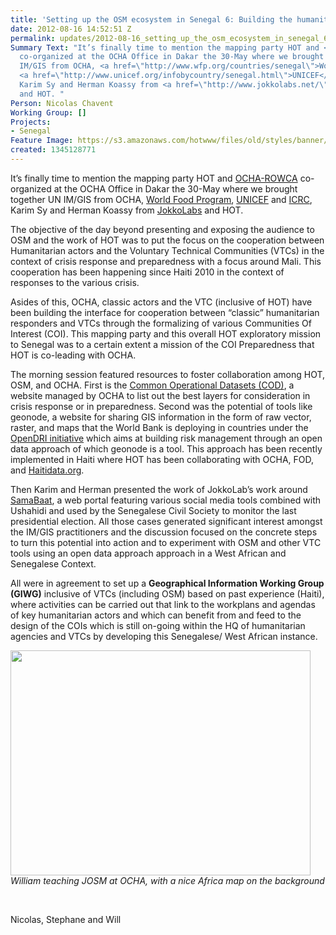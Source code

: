```yaml
---
title: 'Setting up the OSM ecosystem in Senegal 6: Building the humanitarian component'
date: 2012-08-16 14:52:51 Z
permalink: updates/2012-08-16_setting_up_the_osm_ecosystem_in_senegal_6_building_the_humanitarian_component
Summary Text: "It’s finally time to mention the mapping party HOT and <a href=\"http://ochaonline.un.org/Default.aspx?alias=ochaonline.un.org/rowca\">OCHA-ROWCA</a>
  co-organized at the OCHA Office in Dakar the 30-May where we brought together UN
  IM/GIS from OCHA, <a href=\"http://www.wfp.org/countries/senegal\">World Food Program</a>,
  <a href=\"http://www.unicef.org/infobycountry/senegal.html\">UNICEF</a> and <a href=\"http://www.icrc.org/eng/where-we-work/africa/senegal/index.jsp\">ICRC</a>,
  Karim Sy and Herman Koassy from <a href=\"http://www.jokkolabs.net/\">JokkoLabs</a>
  and HOT. "
Person: Nicolas Chavent
Working Group: []
Projects:
- Senegal
Feature Image: https://s3.amazonaws.com/hotwww/files/old/styles/banner/public/image008_0.jpg
created: 1345128771
---
```


<p>It’s finally time to mention the mapping party HOT and <a href="http://ochaonline.un.org/Default.aspx?alias=ochaonline.un.org/rowca">OCHA-ROWCA</a> co-organized at the OCHA Office in Dakar the 30-May where we brought together UN IM/GIS from OCHA, <a href="http://www.wfp.org/countries/senegal">World Food Program</a>, <a href="http://www.unicef.org/infobycountry/senegal.html">UNICEF</a> and <a href="http://www.icrc.org/eng/where-we-work/africa/senegal/index.jsp">ICRC</a>, Karim Sy and Herman Koassy from <a href="http://www.jokkolabs.net/">JokkoLabs</a> and HOT.</p><p>The objective of the day beyond presenting and exposing the audience to OSM and the work of HOT was to put the focus on the cooperation between Humanitarian actors and the Voluntary Technical Communities (VTCs) in the context of crisis response and preparedness with a focus around Mali. This cooperation has been happening since Haiti 2010 in the context of responses to the various crisis.</p><p>Asides of this, OCHA, classic actors and the VTC (inclusive of HOT) have been building the interface for cooperation between “classic” humanitarian responders and VTCs through the formalizing of various Communities Of Interest (COI). This mapping party and this overall HOT exploratory mission to Senegal was to a certain extent a mission of the COI Preparedness that HOT is co-leading with OCHA.</p><p>The morning session featured resources to foster collaboration among HOT, OSM, and OCHA. First is the <a href="http://cod.humanitarianresponse.info/country-region/senegal">Common Operational Datasets (COD)</a>, a website managed by OCHA to list out the best layers for consideration in crisis response or in preparedness. Second was the potential of tools like geonode, a website for sharing GIS information in the form of raw vector, raster, and maps that the World Bank is deploying in countries under the <a href="http://www.gfdrr.org/gfdrr/opendri/">OpenDRI initiative</a> which aims at building risk management through an open data approach of which geonode is a tool. This approach has been recently implemented in Haiti where HOT has been collaborating with OCHA, FOD, and <a href="http://haitidata.org/">Haitidata.org</a>.</p><p>Then Karim and Herman presented the work of JokkoLab’s work around <a href="http://samabaat.com/">SamaBaat</a>, a web portal featuring various social media tools combined with Ushahidi and used by the Senegalese Civil Society to monitor the last presidential election. All those cases generated significant interest amongst the IM/GIS practitioners and the discussion focused on the concrete steps to turn this potential into action and to experiment with OSM and other VTC tools using an open data approach approach in a West African and Senegalese Context.</p><p>All were in agreement to set up a <strong>Geographical Information Working Group (GIWG)</strong> inclusive of VTCs (including OSM) based on past experience (Haiti), where activities can be carried out that link to the workplans and agendas of key humanitarian actors and which can benefit from and feed to the design of the COIs which is still on-going within the HQ of humanitarian agencies and VTCs by developing this Senegalese/ West African instance.</p><p><img class="image-large" src="https://s3.amazonaws.com/hotwww/files/old/styles/large/public/image008_0_0.jpg?itok=bNEiIAZA" alt="" style="width:480px;height:360px"><br><em>William teaching JOSM at OCHA, with a nice Africa map on the background</em></p><p>&nbsp;</p><p>Nicolas, Stephane and Will</p>
